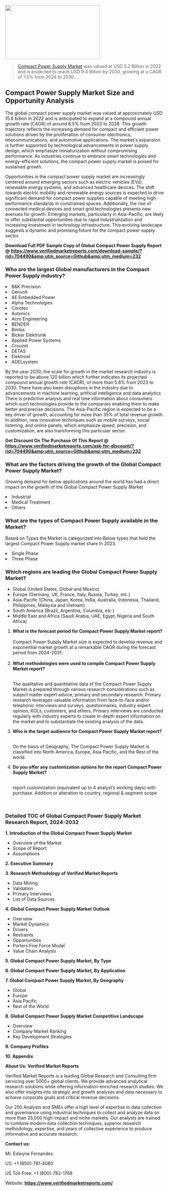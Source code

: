 
<img src="https://ffe5etoiles.com/wp-content/uploads/2024/12/MST1-300x171.png" alt="" width="300" height="171" class="alignnone size-medium wp-image-20088" /><blockquote><p><p><a href="https://www.verifiedmarketreports.com/download-sample/?rid=704490&utm_source=Github&utm_medium=232" target="_blank">Compact Power Supply Market</a> was valued at USD 5.2 Billion in 2022 and is projected to reach USD 9.4 Billion by 2030, growing at a CAGR of 7.5% from 2024 to 2030.</p></blockquote><p><h2>Compact Power Supply Market Size and Opportunity Analysis</h2><p>The global compact power supply market was valued at approximately USD 15.8 billion in 2022 and is anticipated to expand at a compound annual growth rate (CAGR) of around 6.5% from 2023 to 2028. This growth trajectory reflects the increasing demand for compact and efficient power solutions driven by the proliferation of consumer electronics, telecommunications, and automotive applications. The market's expansion is further supported by technological advancements in power supply design, which emphasize miniaturization without compromising performance. As industries continue to embrace smart technologies and energy-efficient solutions, the compact power supply market is poised for sustained growth.</p><p>Opportunities in the compact power supply market are increasingly centered around emerging sectors such as electric vehicles (EVs), renewable energy systems, and advanced healthcare devices. The shift towards electric mobility and renewable energy sources is expected to drive significant demand for compact power supplies capable of meeting high-performance standards in constrained spaces. Additionally, the rise of connected medical devices and smart grid technologies presents new avenues for growth. Emerging markets, particularly in Asia-Pacific, are likely to offer substantial opportunities due to rapid industrialization and increasing investment in technology infrastructure. This evolving landscape suggests a dynamic and promising future for the compact power supply sector.</p></p><p class=""><strong>Download Full PDF Sample Copy of Global Compact Power Supply Report @ <a href="https://www.verifiedmarketreports.com/download-sample/?rid=704490&amp;utm_source=Github&amp;utm_medium=232" target="_blank">https://www.verifiedmarketreports.com/download-sample/?rid=704490&amp;utm_source=Github&amp;utm_medium=232</a></strong></p><h3 id="" class="">Who are the largest Global manufacturers in the Compact Power Supply industry?</h3><p><li>B&K Precision</li><li> Genvolt</li><li> AE Embedded Power</li><li> Alpha Technologies</li><li> Corotec</li><li> Autonics</li><li> Acro Engineering</li><li> BENDER</li><li> Bimba</li><li> Bicker Elektronik</li><li> Applied Power Systems</li><li> Crouzet</li><li> DETAS</li><li> Elektrosil</li><li> ADELsystem</li></p><div class=""><div class="" dir="" data-message-author-role="" data-message-id="" data-message-model-slug=""><div class=""><div class=""><div class=""><div class="" dir="" data-message-author-role="" data-message-id="" data-message-model-slug=""><div class=""><div class=""><p>By the year 2030, the scale for growth in the market research industry is reported to be above 120 billion which further indicates its projected compound annual growth rate (CAGR), of more than 5.8% from 2023 to 2030. There have also been disruptions in the industry due to advancements in machine learning, artificial intelligence and data analytics There is predictive analysis and real time information about consumers which such technologies provide to the companies enabling them to make better and precise decisions. The Asia-Pacific region is expected to be a key driver of growth, accounting for more than 35% of total revenue growth. In addition, new innovative techniques such as mobile surveys, social listening, and online panels, which emphasize speed, precision, and customization, are also transforming this particular sector.</p><p><strong>Get Discount On The Purchase Of This Report @&nbsp; <a href="https://www.verifiedmarketreports.com/ask-for-discount/?rid=704490&amp;utm_source=Github&amp;utm_medium=232" target="_blank">https://www.verifiedmarketreports.com/ask-for-discount/?rid=704490&amp;utm_source=Github&amp;utm_medium=232</a></strong></p></div></div></div></div></div></div></div></div><h3 id="" class="">What are the factors driving the growth of the Global Compact Power Supply Market?</h3><p id="" class="">Growing demand for below applications around the world has had a direct impact on the growth of the Global Compact Power Supply Market</p><p id="" class=""><li>Industrial</li><li> Medical Treatment</li><li> Others</li></p><h3 id="" class="">What are the types of Compact Power Supply available in the Market?</h3><p id="" class="">Based on Types the Market is categorized into Below types that held the largest Compact Power Supply market share In 2023.</p><p id="" class=""><li>Single Phase</li><li> Three Phase</li></p><h3 id="" class="">Which regions are leading the Global Compact Power Supply Market?</h3><ul><li>Global (United States, Global and Mexico)</li><li>Europe (Germany, UK, France, Italy, Russia, Turkey, etc.)</li><li>Asia-Pacific (China, Japan, Korea, India, Australia, Indonesia, Thailand, Philippines, Malaysia and Vietnam)</li><li>South America (Brazil, Argentina, Columbia, etc.)</li><li>Middle East and Africa (Saudi Arabia, UAE, Egypt, Nigeria and South Africa)</li></ul><p><ol><li><strong>What is the forecast period for Compact Power Supply Market report?<br /></strong><br /><span data-sheets-root="1" data-sheets-value="{&quot;1&quot;:2,&quot;2&quot;:&quot;XXXX size is expected to develop revenue and exponential market growth at a remarkable CAGR during the forecast period from 2024&ndash;2030.&quot;}" data-sheets-userformat="{&quot;2&quot;:12674,&quot;4&quot;:{&quot;1&quot;:2,&quot;2&quot;:16776960},&quot;10&quot;:2,&quot;11&quot;:0,&quot;15&quot;:&quot;Arial&quot;,&quot;16&quot;:12}">Compact Power Supply Market size is expected to develop revenue and exponential market growth at a remarkable CAGR during the forecast period from 2024&ndash;2031.</span><br /><br /></li><li><strong>What methodologies were used to compile Compact Power Supply Market report?<br /><br /></strong><p>The qualitative and quantitative data of the&nbsp;Compact Power Supply Market is prepared through various research considerations such as subject matter expert advice, primary and secondary research. Primary research leverages valuable information from face-to-face and/or telephonic interviews and surveys, questionnaires, industry expert opinion, KOLs, customers, and others. Primary interviews are conducted regularly with industry experts to create in-depth expert information on the market and to substantiate the existing analysis of the data.&nbsp;</p></li><li><strong>Who is the target audience for Compact Power Supply Market report?<br /><br /></strong><p>On the basis of Geography, The&nbsp;Compact Power Supply Market is classified into North America, Europe, Asia Pacific, and the Rest of the world.</p></li><li><strong>Do you offer any customization options for the report Compact Power Supply Market?<br /><br /></strong><p>report customization (equivalent up to 4 analyst&rsquo;s working days) with purchase. Addition or alteration to country, regional &amp; segment scope</p><p>&nbsp;</p></li></ol></p><h3 id="" class="">Detailed TOC of Global Compact Power Supply Market Research Report, 2024-2032</h3><p id="" class=""><strong>1. Introduction of the Global Compact Power Supply Market</strong></p><ul><li>Overview of the Market</li><li>Scope of Report</li><li>Assumptions</li></ul><p id="" class=""><strong>2. Executive Summary</strong></p><p id="" class=""><strong>3. Research Methodology of&nbsp;Verified Market Reports</strong></p><ul><li>Data Mining</li><li>Validation</li><li>Primary Interviews</li><li>List of Data Sources</li></ul><p id="" class=""><strong>4. Global Compact Power Supply Market Outlook</strong></p><ul><li>Overview</li><li>Market Dynamics</li><li>Drivers</li><li>Restraints</li><li>Opportunities</li><li>Porters Five Force Model</li><li>Value Chain Analysis</li></ul><p id="" class=""><strong>5. Global Compact Power Supply Market, By&nbsp;Type</strong></p><p id="" class=""><strong>6. Global Compact Power Supply Market, By Application</strong></p><p id="" class=""><strong>7. Global Compact Power Supply Market, By Geography</strong></p><ul><li>Global</li><li>Europe</li><li>Asia Pacific</li><li>Rest of the World</li></ul><p id="" class=""><strong>8. Global Compact Power Supply Market Competitive Landscape</strong></p><ul><li>Overview</li><li>Company Market Ranking</li><li>Key Development Strategies</li></ul><p id="" class=""><strong>9. Company Profiles</strong></p><p id="" class=""><strong>10. Appendix</strong></p><p id="" class=""><strong>About Us: Verified Market Reports</strong></p><p id="" class="">Verified Market Reports is a leading Global Research and Consulting firm servicing over 5000+ global clients. We provide advanced analytical research solutions while offering information-enriched research studies. We also offer insights into strategic and growth analyses and data necessary to achieve corporate goals and critical revenue decisions.</p><p id="" class="">Our 250 Analysts and SMEs offer a high level of expertise in data collection and governance using industrial techniques to collect and analyze data on more than 25,000 high-impact and niche markets. Our analysts are trained to combine modern data collection techniques, superior research methodology, expertise, and years of collective experience to produce informative and accurate research.</p><p id="" class=""><strong>Contact us:</strong></p><p id="" class="">Mr. Edwyne Fernandes</p><p id="" class="">US: +1 (650)-781-4080</p><p id="" class="">US Toll-Free: +1 (800)-782-1768</p><p id="" class="">Website: <a target="" data-test-app-aware-link=""><strong>https://www.verifiedmarketreports.com/</strong></a></p>
